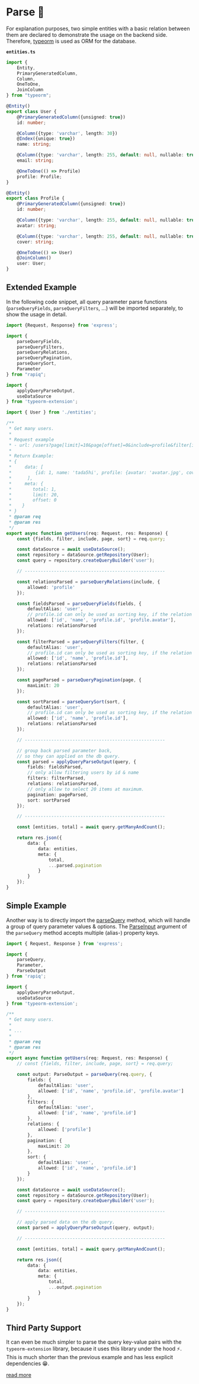 # Parse 🔎
For explanation purposes, two simple entities with a basic relation between them are declared to demonstrate 
the usage on the backend side.
Therefore, [typeorm](https://typeorm.io/) is used as ORM for the database.

**`entities.ts`**
```typescript
import {
    Entity,
    PrimaryGeneratedColumn,
    Column,
    OneToOne,
    JoinColumn
} from "typeorm";

@Entity()
export class User {
    @PrimaryGeneratedColumn({unsigned: true})
    id: number;

    @Column({type: 'varchar', length: 30})
    @Index({unique: true})
    name: string;

    @Column({type: 'varchar', length: 255, default: null, nullable: true})
    email: string;

    @OneToOne(() => Profile)
    profile: Profile;
}

@Entity()
export class Profile {
    @PrimaryGeneratedColumn({unsigned: true})
    id: number;

    @Column({type: 'varchar', length: 255, default: null, nullable: true})
    avatar: string;

    @Column({type: 'varchar', length: 255, default: null, nullable: true})
    cover: string;

    @OneToOne(() => User)
    @JoinColumn()
    user: User;
}
```

## Extended Example

In the following code snippet, all query parameter parse functions (`parseQueryFields`, `parseQueryFilters`, ...)
will be imported separately, to show the usage in detail.

```typescript
import {Request, Response} from 'express';

import {
    parseQueryFields,
    parseQueryFilters,
    parseQueryRelations,
    parseQueryPagination,
    parseQuerySort,
    Parameter
} from "rapiq";

import {
    applyQueryParseOutput,
    useDataSource
} from 'typeorm-extension';

import { User } from './entities';

/**
 * Get many users.
 *
 * Request example
 * - url: /users?page[limit]=10&page[offset]=0&include=profile&filter[id]=1&fields[user]=id,name
 *
 * Return Example:
 * {
 *     data: [
 *         {id: 1, name: 'tada5hi', profile: {avatar: 'avatar.jpg', cover: 'cover.jpg'}}
 *      ],
 *     meta: {
 *        total: 1,
 *        limit: 20,
 *        offset: 0
 *    }
 * }
 * @param req
 * @param res
 */
export async function getUsers(req: Request, res: Response) {
    const {fields, filter, include, page, sort} = req.query;

    const dataSource = await useDataSource();
    const repository = dataSource.getRepository(User);
    const query = repository.createQueryBuilder('user');

    // -----------------------------------------------------

    const relationsParsed = parseQueryRelations(include, {
        allowed: 'profile'
    });

    const fieldsParsed = parseQueryFields(fields, {
        defaultAlias: 'user',
        // profile.id can only be used as sorting key, if the relation 'profile' is included.
        allowed: ['id', 'name', 'profile.id', 'profile.avatar'],
        relations: relationsParsed
    });

    const filterParsed = parseQueryFilters(filter, {
        defaultAlias: 'user',
        // profile.id can only be used as sorting key, if the relation 'profile' is included.
        allowed: ['id', 'name', 'profile.id'],
        relations: relationsParsed
    });

    const pageParsed = parseQueryPagination(page, {
        maxLimit: 20
    });

    const sortParsed = parseQuerySort(sort, {
        defaultAlias: 'user',
        // profile.id can only be used as sorting key, if the relation 'profile' is included.
        allowed: ['id', 'name', 'profile.id'],
        relations: relationsParsed
    });

    // -----------------------------------------------------

    // group back parsed parameter back,
    // so they can applied on the db query.
    const parsed = applyQueryParseOutput(query, {
        fields: fieldsParsed,
        // only allow filtering users by id & name
        filters: filterParsed,
        relations: relationsParsed,
        // only allow to select 20 items at maximum.
        pagination: pageParsed,
        sort: sortParsed
    });

    // -----------------------------------------------------

    const [entities, total] = await query.getManyAndCount();

    return res.json({
        data: {
            data: entities,
            meta: {
                total,
                ...parsed.pagination
            }
        }
    });
}
```

## Simple Example

Another way is to directly import the [parseQuery](parse-api-reference#parsequery) method, which will handle a group of query parameter values & options.
The [ParseInput](parse-api-reference#parseinput) argument of the `parseQuery` method accepts multiple (alias-) property keys.

```typescript
import { Request, Response } from 'express';

import {
    parseQuery,
    Parameter,
    ParseOutput
} from 'rapiq';

import {
    applyQueryParseOutput,
    useDataSource
} from 'typeorm-extension';

/**
 * Get many users.
 *
 * ...
 *
 * @param req
 * @param res
 */
export async function getUsers(req: Request, res: Response) {
    // const {fields, filter, include, page, sort} = req.query;

    const output: ParseOutput = parseQuery(req.query, {
        fields: {
            defaultAlias: 'user',
            allowed: ['id', 'name', 'profile.id', 'profile.avatar']
        },
        filters: {
            defaultAlias: 'user',
            allowed: ['id', 'name', 'profile.id']
        },
        relations: {
            allowed: ['profile']
        },
        pagination: {
            maxLimit: 20
        },
        sort: {
            defaultAlias: 'user',
            allowed: ['id', 'name', 'profile.id']
        }
    });

    const dataSource = await useDataSource();
    const repository = dataSource.getRepository(User);
    const query = repository.createQueryBuilder('user');

    // -----------------------------------------------------

    // apply parsed data on the db query.
    const parsed = applyQueryParseOutput(query, output);

    // -----------------------------------------------------

    const [entities, total] = await query.getManyAndCount();

    return res.json({
        data: {
            data: entities,
            meta: {
                total,
                ...output.pagination
            }
        }
    });
}
```

## Third Party Support

It can even be much simpler to parse the query key-value pairs with the `typeorm-extension` library, because it
uses this library under the hood ⚡.
This is much shorter than the previous example and has less explicit dependencies 😁.

[read more](https://www.npmjs.com/package/typeorm-extension)
